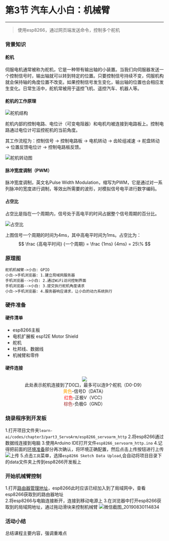 # 第3节 汽车人小白：机械臂

---

>使用esp8266，通过网页端发送命令，控制多个舵机

### 背景知识

#### 舵机

伺服电机通常被称为舵机，它是一种带有输出轴的小装置。当我们向伺服器发送一个控制信号时，输出轴就可以转到特定的位置。只要控制信号持续不变，伺服机构就会保持轴的角度位置不改变。如果控制信号发生变化，输出轴的位置也会相应发生变化。日常生活中，舵机常被用于遥控飞机、遥控汽车、机器人等。

#### 舵机的工作原理

![舵机结构](https://md.hass.live/niji/2019-05-27-%E8%88%B5%E6%9C%BA%E6%8B%86%E8%A7%A3.jpg)

舵机内部的控制电路、电位计（可变电阻器）和电机均被连接到电路板上。控制电路通过电位计可监控舵机的当前角度。  

其工作流程为：控制信号 → 控制电路板 → 电机转动 → 齿轮组减速 → 舵盘转动 → 位置反馈电位计 → 控制电路板反馈。

![舵机转动图](https://md.hass.live/niji/2019-05-27-SERVO.gif)

#### 脉冲宽度调制（PWM）

脉冲宽度调制，英文名Pulse Width Modulation，缩写为PWM，它是通过对一系列脉冲的宽度进行调制，等效出所需要的波形，对模拟信号电平进行数字编码。

#### 占空比

占空比是指在一个周期内，信号处于高电平的时间占据整个信号周期的百分比。

![占空比](https://md.hass.live/niji/2019-05-27-Xnip2019-05-27_09-37-35.png)

上图信号一个周期的时间为4ms，其中高电平时间为1ms。占空比为：$$ \frac {高电平时间} {一个周期} = \frac {1ms} {4ms} = 25\% $$

### 原理图

``` sequence
舵机机械臂->小白: GPIO
小白->手机浏览器: 1.建立局域网服务器
手机浏览器-->小白: 2.通过WiFi访问控制界面
手机浏览器-->小白: 3.提交执行舵机角度请求
小白->手机浏览器: 4.服务器响应请求，让小白的动力系统执行
```

### 硬件准备

#### 硬件清单

- esp8266主板
- 电机扩展板 esp12E Motor Shield
- 舵机
- 杜邦线、数据线
- 机械臂和零件

#### 硬件连接

<center><img src=https://md.hass.live/Xnip2019-05-05_11-57-01.png?imageView2/0/interlace/1/q/46|imageslim></center>
<center>此处表示舵机连接到了D0口，最多可以连9个舵机（D0-D9）<br>
<font color=orange>黄色</font>-信号D（DATA）<br>
<font color=red>红色</font>-正极V（VCC）<br>
<font color=brown>棕色</font>-负极G（GND）<br>
</center>

### 烧录程序到开发板

1.打开项目文件夹`learn-ai/codes/chapter3/part3_ServoArm/esp8266_servoarm_http`
2.将esp8266通过数据线连接到电脑
3.使用Arduino IDE打开文件`esp8266_servoarm_http.ino`
4.记得把前面的[环境准备](#setup-2)部分再次确认，将环境正确配置，然后点击上传按钮进行上传
![上传](https://md.hass.live/niji/2019-05-08-Xnip2019-05-08_10-15-02.png?imageView2/0/interlace/1/q/46|imageslim)
5.点击`工具`菜单，选择`esp8266 Sketch Data Upload`,会自动将项目目录下的data文件夹上传到esp8266开发板上

### 开始机械臂控制

1.打开[路由器管理地址](http://192.168.123.1)，esp8266此时应该已经加入到了局域网中，查看esp8266获取到的路由器地址  
2.将esp8266与电脑连接断开，连接到移动电源上
3.在浏览器中打开esp8266获取到的局域网地址，通过拖动滑块来控制机械臂
![微信截图_20190830114834](https://md.hass.live/%E5%BE%AE%E4%BF%A1%E6%88%AA%E5%9B%BE_20190830114834.png)

### 活动小结

总结课程主要内容，强调重难点

